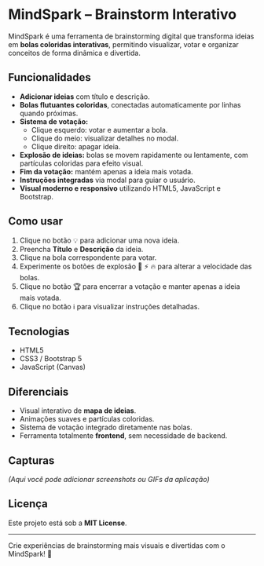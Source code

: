 # MindSpark – Brainstorm Interativo

MindSpark é uma ferramenta de brainstorming digital que transforma ideias em **bolas coloridas interativas**, permitindo visualizar, votar e organizar conceitos de forma dinâmica e divertida.

## Funcionalidades

- **Adicionar ideias** com título e descrição.
- **Bolas flutuantes coloridas**, conectadas automaticamente por linhas quando próximas.  
- **Sistema de votação:**  
  - Clique esquerdo: votar e aumentar a bola.  
  - Clique do meio: visualizar detalhes no modal.  
  - Clique direito: apagar ideia.  
- **Explosão de ideias:** bolas se movem rapidamente ou lentamente, com partículas coloridas para efeito visual.  
- **Fim da votação:** mantém apenas a ideia mais votada.  
- **Instruções integradas** via modal para guiar o usuário.  
- **Visual moderno e responsivo** utilizando HTML5, JavaScript e Bootstrap.

## Como usar

1. Clique no botão 💡 para adicionar uma nova ideia.  
2. Preencha **Título** e **Descrição** da ideia.  
3. Clique na bola correspondente para votar.  
4. Experimente os botões de explosão 🐢 ⚡ 🔥 para alterar a velocidade das bolas.  
5. Clique no botão 🏆 para encerrar a votação e manter apenas a ideia mais votada.  
6. Clique no botão ℹ️ para visualizar instruções detalhadas.

## Tecnologias

- HTML5  
- CSS3 / Bootstrap 5  
- JavaScript (Canvas)  

## Diferenciais

- Visual interativo de **mapa de ideias**.  
- Animações suaves e partículas coloridas.  
- Sistema de votação integrado diretamente nas bolas.  
- Ferramenta totalmente **frontend**, sem necessidade de backend.

## Capturas

*(Aqui você pode adicionar screenshots ou GIFs da aplicação)*

## Licença

Este projeto está sob a **MIT License**.  

---

Crie experiências de brainstorming mais visuais e divertidas com o MindSpark! 🚀

